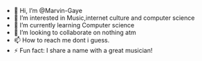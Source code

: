 - 👋 Hi, I’m @Marvin-Gaye
- 👀 I’m interested in Music,internet culture and computer science  
- 🌱 I’m currently learning Computer science
- 💞️ I’m looking to collaborate on nothing atm
- 📫 How to reach me dont i guess.
- ⚡ Fun fact: I share a name with a great musician!

<!---
Marvin-Gaye/Marvin-Gaye is a ✨ special ✨ repository because its `README.md` (this file) appears on your GitHub profile.
You can click the Preview link to take a look at your changes.
--->
